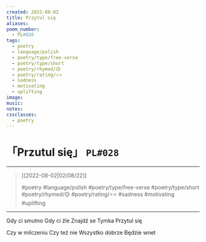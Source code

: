```yaml
---
created: 2022-08-02
title: Przytul się
aliases:
poem_number:
  - PL#028
tags:
  - poetry
  - language/polish
  - poetry/type/free-verse
  - poetry/type/short
  - poetry/rhymed/🟡
  - poetry/rating/⭐⭐
  - sadness
  - motivating
  - uplifting
image:
music:
notes:
cssclasses:
  - poetry
---
```

# 「Przutul się」 `PL#028`

---

> [[2022-08-02|02/08/22]]
> 
> #poetry 
> #language/polish 
> #poetry/type/free-verse #poetry/type/short 
> #poetry/rhymed/🟡 
> #poetry/rating/⭐⭐ 
> #sadness #motivating #uplifting 

---

Gdy ci smutno
Gdy ci źle
Znajdź se Tymka
Przytul się

Czy w milczeniu
Czy też nie
Wszystko dobrze
Będzie wnet